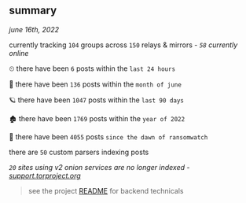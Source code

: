 
## summary
_june 16th, 2022_

currently tracking `104` groups across `150` relays & mirrors - _`58` currently online_

⏲ there have been `6` posts within the `last 24 hours`

🦈 there have been `136` posts within the `month of june`

🪐 there have been `1047` posts within the `last 90 days`

🏚 there have been `1769` posts within the `year of 2022`

🦕 there have been `4055` posts `since the dawn of ransomwatch`

there are `50` custom parsers indexing posts

_`20` sites using v2 onion services are no longer indexed - [support.torproject.org](https://support.torproject.org/onionservices/v2-deprecation/)_

> see the project [README](https://github.com/joshhighet/ransomwatch#ransomwatch--) for backend technicals
